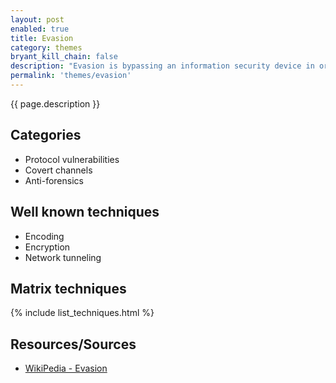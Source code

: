 ```yaml
---
layout: post
enabled: true
title: Evasion
category: themes
bryant_kill_chain: false
description: "Evasion is bypassing an information security device in order to deliver an exploit, attack, or other forms of malware to a target network or system, without detection. Evasions are typically used to counter network-based intrusion detection and prevention systems (IPS, IDS) but can also be used to bypass firewalls and defeat malware analysis. A further target of evasions can be to crash a network security device, rendering it in-effective to subsequent targeted attacks."
permalink: 'themes/evasion'
---
```

{{ page.description }}

## Categories

* Protocol vulnerabilities
* Covert channels
* Anti-forensics

## Well known techniques

* Encoding
* Encryption
* Network tunneling

## Matrix techniques
{% include list_techniques.html %}

## Resources/Sources

* [WikiPedia - Evasion](https://en.wikipedia.org/wiki/Evasion_(network_security))